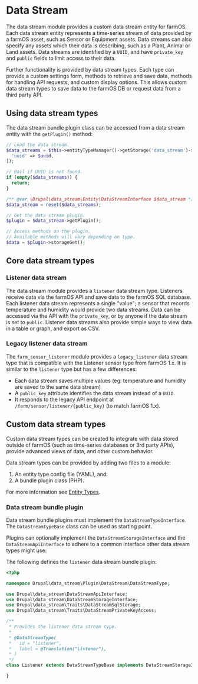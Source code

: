 # Data Stream

The data stream module provides a custom data stream entity for farmOS. Each
data stream entity represents a time-series stream of data provided by a
farmOS asset, such as Sensor or Equipment assets. Data streams can also specify
any assets which their data is describing, such as a Plant, Animal or
Land assets. Data streams are identified by a `UUID`, and have `private_key` and
`public` fields to limit access to their data.

Further functionality is provided by data stream types. Each type can provide a
custom settings form, methods to retrieve and save data, methods for handling
API requests, and custom display options. This allows custom data stream types
to save data to the farmOS DB or request data from a third party API.

## Using data stream types

The data stream bundle plugin class can be accessed from a data stream entity
with the `getPlugin()` method:

```php
// Load the data stream.
$data_streams = $this->entityTypeManager()->getStorage('data_stream')->loadByProperties([
  'uuid' => $uuid,
]);

// Bail if UUID is not found.
if (empty($data_streams)) {
  return;
}

/** @var \Drupal\data_stream\Entity\DataStreamInterface $data_stream */
$data_stream = reset($data_streams);

// Get the data stream plugin.
$plugin = $data_stream->getPlugin();

// Access methods on the plugin.
// Available methods will vary depending on type.
$data = $plugin->storageGet();
```

## Core data stream types

### Listener data stream

The data stream module provides a `listener` data stream type. Listeners
receive data via the farmOS API and save data to the farmOS SQL database. Each
listener data stream represents a single "value"; a sensor that records
temperature and humidity would provide two data streams. Data can be accessed
via the API with the `private_key`, or by anyone if the data stream is set to
`public`. Listener data streams also provide simple ways to view data in a
table or graph, and export as CSV.

### Legacy listener data stream

The `farm_sensor_listener` module provides a `legacy_listener` data stream type
that is compatible with the Listener sensor type from farmOS 1.x. It is
similar to the `listener` type but has a few differences:

- Each data stream saves multiple values (eg: temperature and humidity are
  saved to the same data stream)
- A `public_key` attribute identifies the data stream instead of a `UUID`.
- It responds to the legacy API endpoint at `/farm/sensor/listener/{public_key}`
  (to match farmOS 1.x).

## Custom data stream types

Custom data stream types can be created to integrate with data stored outside
of farmOS (such as time-series databases or 3rd party APIs), provide advanced
views of data, and other custom behavior.

Data stream types can be provided by adding two files to a module:

1. An entity type config file (YAML), and:
2. A bundle plugin class (PHP).

For more information see [Entity Types](/development/module/entities).

### Data stream bundle plugin

Data stream bundle plugins must implement the `DataStreamTypeInterface`. The
`DataStreamTypeBase` class can be used as starting point.

Plugins can optionally implement the `DataStreamStorageInterface` and the
`DataStreamApiInterface` to adhere to a common interface other data stream
types might use.

The following defines the `listener` data stream bundle plugin:

```php
<?php

namespace Drupal\data_stream\Plugin\DataStream\DataStreamType;

use Drupal\data_stream\DataStreamApiInterface;
use Drupal\data_stream\DataStreamStorageInterface;
use Drupal\data_stream\Traits\DataStreamSqlStorage;
use Drupal\data_stream\Traits\DataStreamPrivateKeyAccess;

/**
 * Provides the listener data stream type.
 *
 * @DataStreamType(
 *   id = "listener",
 *   label = @Translation("Listener"),
 * )
 */
class Listener extends DataStreamTypeBase implements DataStreamStorageInterface, DataStreamApiInterface {

}
```
